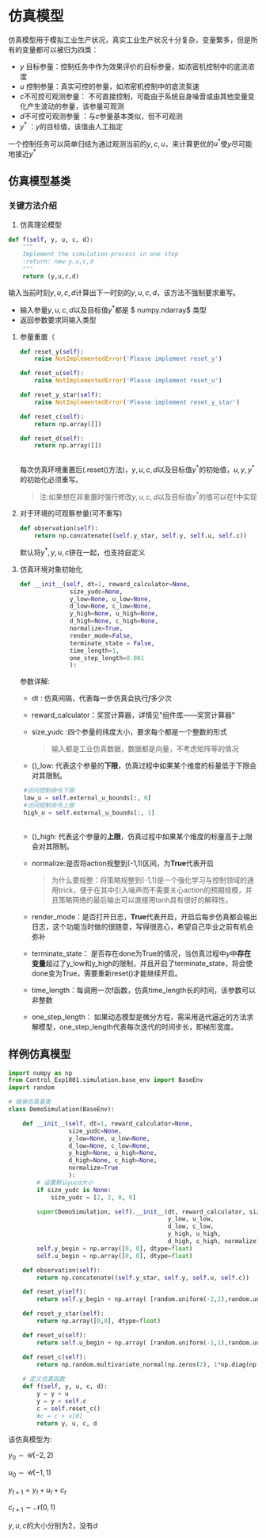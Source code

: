 # 仿真模型

仿真模型用于模拟工业生产状况，真实工业生产状况十分复杂，变量繁多，但是所有的变量都可以被归为四类：

- $y$ 目标参量：控制任务中作为效果评价的目标参量，如浓密机控制中的底流浓度
- $u$ 控制参量：真实可控的参量，如浓密机控制中的底流泵速
- $c$不可控可观测参量： 不可直接控制，可能由于系统自身噪音或由其他变量变化产生波动的参量，该参量可观测
- $d$不可控可观测参量 ：与$c$参量基本类似，但不可观测
- $y^*$ ：$y$的目标值，该值由人工指定

一个控制任务可以简单归结为通过观测当前的$y,c,u$，来计算更优的$u^*$使$y$尽可能地接近$y^*$

## 仿真模型基类

### 关键方法介绍

1. 仿真理论模型

```python
def f(self, y, u, c, d):
	"""
	Implement the simulation process in one step
	:return: new y,u,c,d
	"""
	return (y,u,c,d)

```

输入当前时刻$y,u,c,d$计算出下一时刻的$y,u,c,d$，该方法不强制要求重写。

- 输入参量$y,u,c,d$以及目标值$y^*$都是 $ numpy.ndarray$ 类型
- 返回参数要求同输入类型

1. 参量重置（

   ```python
   def reset_y(self):
       raise NotImplementedError('Please implement reset_y')
   
   def reset_u(self):
       raise NotImplementedError('Please implement reset_u')
   
   def reset_y_star(self):
       raise NotImplementedError('Please implement reset_y_star')
   
   def reset_c(self):
       return np.array([])
   
   def reset_d(self):
       return np.array([])
    
   ```

   每次仿真环境重置后(.reset()方法)，$y,u,c,d$以及目标值$y^*$的初始值，$u,y,y^*$的初始化必须重写。

   > 注:如果想在非重置时强行修改$y,u,c,d$以及目标值$y^*$的值可以在f中实现

2. 对于环境的可观察参量(可不重写)

   ```python
   def observation(self):
       return np.concatenate((self.y_star, self.y, self.u, self.c))	
   ```

   默认将$y^*,y,u,c$拼在一起，也支持自定义

3. 仿真环境对象初始化

   ```python
   def __init__(self, dt=1, reward_calculator=None,
                 size_yudc=None,
                 y_low=None, u_low=None,
                 d_low=None, c_low=None,
                 y_high=None, u_high=None,
                 d_high=None, c_high=None,
                 normalize=True,
                 render_mode=False,
                 terminate_state = False,
                 time_length=1,
                 one_step_length=0.001
                 ):
   
   ```

   参数详解:

   - dt : 仿真间隔，代表每一步仿真会执行$f$多少次

   - reward_calculator：奖赏计算器，详情见"组件库——奖赏计算器"

   - size_yudc :四个参量的纬度大小，要求每个都是一个整数的形式

     > 输入都是工业仿真数据，数据都是向量，不考虑矩阵等的情况

   - ()_low: 代表这个参量的**下限**，仿真过程中如果某个维度的标量低于下限会对其限制。
   ```python
    #访问控制命令下限
    low_u = self.external_u_bounds[:, 0]
    #访问控制命令上限
    high_u = self.external_u_bounds[:, 1]
 
   ```


   - ()_high: 代表这个参量的**上限**，仿真过程中如果某个维度的标量高于上限会对其限制。

   - normalize:是否将action规整到(-1,1)区间，为**True**代表开启

     > 为什么要规整：将策略规整到(-1,1)是一个强化学习与控制领域的通用trick，便于在其中引入噪声而不需要关心action的预期规模，并且策略网络的最后输出可以直接用tanh具有很好的解释性。

   - render_mode：是否打开日志，**True**代表开启，开启后每步仿真都会输出日志，这个功能当时做的很随意，写得很恶心，希望自己毕业之前有机会弥补
   - terminate_state： 是否存在done为True的情况，当仿真过程中$y$中**存在变量**超过了y_low和y_high的限制，并且开启了terminate_state，将会使done变为True，需要重新reset()才能继续开启。
   - time_length：每调用一次f函数，仿真time_length长的时间，该参数可以非整数
   - one_step_length： 如果动态模型是微分方程，需采用迭代逼近的方法求解模型，one_step_length代表每次迭代的时间步长，即梯形宽度。
## 样例仿真模型

```python
import numpy as np
from Control_Exp1001.simulation.base_env import BaseEnv
import random

# 继承仿真基类
class DemoSimulation(BaseEnv):

    def __init__(self, dt=1, reward_calculator=None,
                 size_yudc=None,
                 y_low=None, u_low=None,
                 d_low=None, c_low=None,
                 y_high=None, u_high=None,
                 d_high=None, c_high=None,
                 normalize=True
                 ):
        # 设置默认yucd大小
        if size_yudc is None:
            size_yudc = [2, 2, 0, 0]

        super(DemoSimulation, self).__init__(dt, reward_calculator, size_yudc,
                                             y_low, u_low,
                                             d_low, c_low,
                                             y_high, u_high,
                                             d_high, c_high, normalize)
        self.y_begin = np.array([0, 0], dtype=float)
        self.u_begin = np.array([0, 0], dtype=float)

    def observation(self):
        return np.concatenate((self.y_star, self.y, self.u, self.c))

    def reset_y(self):
        return self.y_begin + np.array( [random.uniform(-2,2),random.uniform(-2,2)],dtype=float)

    def reset_y_star(self):
        return np.array([0,0], dtype=float)

    def reset_u(self):
        return self.u_begin + np.array( [random.uniform(-1,1),random.uniform(-1,1)],dtype=float )

    def reset_c(self):
        return np.random.multivariate_normal(np.zeros(2), 1*np.diag(np.ones(2)))
	
	# 定义仿真函数
    def f(self, y, u, c, d):
        y = y + u
        y = y + self.c
        c = self.reset_c()
        #c = c + u[0]
        return y, u, c, d

```

该仿真模型为:

 $y_0 \sim \mathcal{U}(-2,2)$

 $u_0 \sim \mathcal{U}(-1,1)$

$y_{t+1}=y_{t}+u_{t}+c_{t}$

$c_{t+1}\sim \mathcal{N}(0,1)$

$y,u,c$的大小分别为2，没有$d$